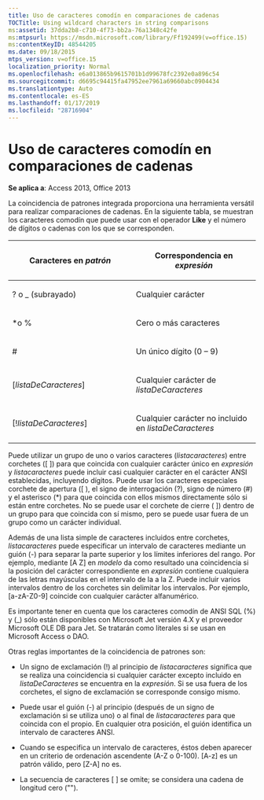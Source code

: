 ```yaml
---
title: Uso de caracteres comodín en comparaciones de cadenas
TOCTitle: Using wildcard characters in string comparisons
ms:assetid: 37dda2b8-c710-4f73-bb2a-76a1348c42fe
ms:mtpsurl: https://msdn.microsoft.com/library/Ff192499(v=office.15)
ms:contentKeyID: 48544205
ms.date: 09/18/2015
mtps_version: v=office.15
localization_priority: Normal
ms.openlocfilehash: e6a013865b9615701b1d99678fc2392e0a896c54
ms.sourcegitcommit: d6695c94415fa47952ee7961a69660abc0904434
ms.translationtype: Auto
ms.contentlocale: es-ES
ms.lasthandoff: 01/17/2019
ms.locfileid: "28716904"
---
```

# <a name="using-wildcard-characters-in-string-comparisons"></a>Uso de caracteres comodín en comparaciones de cadenas

**Se aplica a**: Access 2013, Office 2013

La coincidencia de patrones integrada proporciona una herramienta versátil para realizar comparaciones de cadenas. En la siguiente tabla, se muestran los caracteres comodín que puede usar con el operador **Like** y el número de dígitos o cadenas con los que se corresponden.

<table>
<colgroup>
<col style="width: 50%" />
<col style="width: 50%" />
</colgroup>
<thead>
<tr class="header">
<th><p>Caracteres en <em>patrón</em></p></th>
<th><p>Correspondencia en <em>expresión</em></p></th>
</tr>
</thead>
<tbody>
<tr class="odd">
<td><p>? o _ (subrayado)</p></td>
<td><p>Cualquier carácter</p></td>
</tr>
<tr class="even">
<td><p>*o %</p></td>
<td><p>Cero o más caracteres</p></td>
</tr>
<tr class="odd">
<td><p>#</p></td>
<td><p>Un único dígito (0 – 9)</p></td>
</tr>
<tr class="even">
<td><p>[<em>listaDeCaracteres</em>]</p></td>
<td><p>Cualquier carácter de <em>listaDeCaracteres</em></p></td>
</tr>
<tr class="odd">
<td><p>[!<em>listaDeCaracteres</em>]</p></td>
<td><p>Cualquier carácter no incluido en <em>listaDeCaracteres</em></p></td>
</tr>
</tbody>
</table>


Puede utilizar un grupo de uno o varios caracteres (*listacaracteres*) entre corchetes (\[ \]) para que coincida con cualquier carácter único en *expresión* y *listacaracteres* puede incluir casi cualquier carácter en el carácter ANSI establecidas, incluyendo dígitos. Puede usar los caracteres especiales corchete de apertura (\[ ), el signo de interrogación (?), signo de número (\#) y el asterisco (\*) para que coincida con ellos mismos directamente sólo si están entre corchetes. No se puede usar el corchete de cierre ( \]) dentro de un grupo para que coincida con sí mismo, pero se puede usar fuera de un grupo como un carácter individual.

Además de una lista simple de caracteres incluidos entre corchetes, *listacaracteres* puede especificar un intervalo de caracteres mediante un guión (-) para separar la parte superior y los límites inferiores del rango. Por ejemplo, mediante \[A Z\] en *modelo* da como resultado una coincidencia si la posición del carácter correspondiente en *expresión* contiene cualquiera de las letras mayúsculas en el intervalo de la a la Z. Puede incluir varios intervalos dentro de los corchetes sin delimitar los intervalos. Por ejemplo, \[a-zA-Z0-9\] coincide con cualquier carácter alfanumérico.

Es importante tener en cuenta que los caracteres comodín de ANSI SQL (%) y (\_) sólo están disponibles con Microsoft Jet versión 4.X y el proveedor Microsoft OLE DB para Jet. Se tratarán como literales si se usan en Microsoft Access o DAO.

Otras reglas importantes de la coincidencia de patrones son:

- Un signo de exclamación (\!) al principio de *listacaracteres* significa que se realiza una coincidencia si cualquier carácter excepto incluido en *listaDeCaracteres* se encuentra en la *expresión*. Si se usa fuera de los corchetes, el signo de exclamación se corresponde consigo mismo.

- Puede usar el guión (-) al principio (después de un signo de exclamación si se utiliza uno) o al final de *listacaracteres* para que coincida con el propio. En cualquier otra posición, el guión identifica un intervalo de caracteres ANSI.

- Cuando se especifica un intervalo de caracteres, éstos deben aparecer en un criterio de ordenación ascendente (A-Z o 0-100). \[A-z\] es un patrón válido, pero \[Z-A\] no es.

- La secuencia de caracteres \[ \] se omite; se considera una cadena de longitud cero ("").

